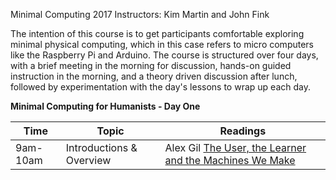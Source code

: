 Minimal Computing 2017
Instructors: Kim Martin and John Fink

The intention of this course is to get participants comfortable exploring minimal physical computing, which in this case refers to micro 
computers like the Raspberry Pi and Arduino. The course is structured over four days, with a brief meeting in the morning for discussion, 
hands-on guided instruction in the morning, and a theory driven discussion after lunch, followed by experimentation with the day's lessons to wrap up each day.

**Minimal Computing for Humanists - Day One**

Time | Topic | Readings
-----|-------|----------------
9am-10am | Introductions & Overview | Alex Gil [The User, the Learner and the Machines We Make](http://go-dh.github.io/mincomp/thoughts/2015/05/21/user-vs-learner/)
